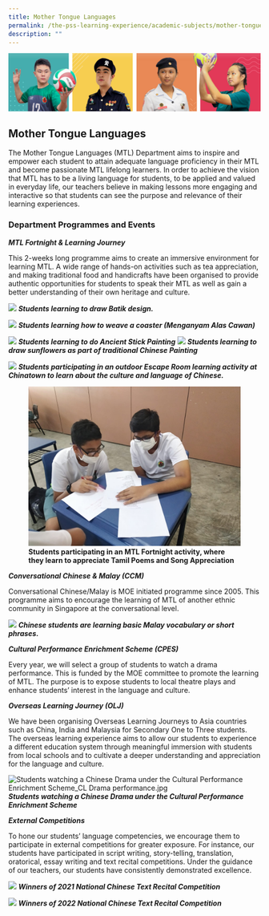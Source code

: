```yaml
---
title: Mother Tongue Languages
permalink: /the-pss-learning-experience/academic-subjects/mother-tongue-languages/
description: ""
---
```

![](/images/Our%20School/subbanner.jpg)

## Mother Tongue Languages

The Mother Tongue Languages (MTL) Department aims to inspire and empower each student to attain adequate language proficiency in their MTL and become passionate MTL lifelong learners. In order to achieve the vision that MTL has to be a living language for students, to be applied and valued in everyday life, our teachers believe in making lessons more engaging and interactive so that students can see the purpose and relevance of their learning experiences.
  

### Department Programmes and Events


**_MTL Fortnight &amp; Learning Journey_**

This 2-weeks long programme aims to create an immersive environment for learning MTL. A wide range of hands-on activities such as tea appreciation, and making traditional food and handicrafts have been organised to provide authentic opportunities for students to speak their MTL as well as gain a better understanding of their own heritage and culture.

![](https://lh6.googleusercontent.com/L6DjfSmb-WegVbmMR4fEKS6evdPz-RMrLxWDap7ouUXXrXf63KWWc3tPLfL7vtb8rAi3WmbvA_4T44_kCZZzssoX_V33hOCE7HOd0wqSoPcOt8XCko4wsICDNMn3uLbqDiQWJBla1gss8im7IgyREKhFbQ0RlB4r4TqeG-HTmV5X_inhJfApYKMPbBrxlQ)
***Students learning to draw Batik design.***

  

![](https://lh4.googleusercontent.com/HZWjsWs5W-JOad--YwvfroiNeyCPpq0Mx5F2VRAfcYIyDVkd2qvhRo8gJ4tXhvrhnS0Z5_AkgO5C-4tKGW9WeF3k13wyKqYHHJl6wV1wGAQv9IXslYTX26OMDgft6AgyUptlksVwgQWpEtNauj6A-ILqxsMRn5BadqOAOdvvxvBchUmvFs0-l1sAT7a32Q)
***Students learning how to weave a coaster (Menganyam Alas Cawan)***&nbsp;

  

![](https://lh5.googleusercontent.com/xWadBCPjru1I3g1jQR1hheLMZsKyWpPd_WrCpRT8auqIPsGsDfBio3z7HkWywEYunFUXGraVdwMFObjjrYEBw9F2m2vGgTnvDIJ5UAMjyX5i75c3a1zTP94Y-qqBJEQdAehToILREKeGiGYAe7gCJXCt8mra6SvP6qOLkKdhfkQTu6nzBYIU671mERmtNg)
***Students learning to do Ancient Stick Painting***
![](https://lh6.googleusercontent.com/hAQQdGLvnsBqvSEsDCTaXldmfBS68WxKdsvHx5KSJqqX17cBBbj5nvUxFREDZ40yX6K5J_JHWjHVPib8hYhc-AOn2Y-fn9ZlPZUx-iyv_mc8ePRcgPsgqhJ64iIQFtS2Zn2MUe5OLL_b4jtfHMXE71uRG5AzKXZrDDLX_Kj4kLJzBen7A8_ABD1MBxjg4g)
***Students learning to draw sunflowers as part of traditional Chinese Painting***


![](https://lh3.googleusercontent.com/xzYj0dAHRyd8Mh2QObugr2F85s5vFXXA1p9LKPCn1E4jOmcz5WagvW9AUS0_iqRZ9Xh6aFAxPZQ4ilM1cRfscylOnYxCwDEGv0v3lyOS7N2xwxMU3_XY7ycPp9WfWjZ1PemrvuJaZJ8FswkjqYJ-smEcL9kS8FO3B6Y-6KGJJ4-EeEL5M8xLaMqcLlQDsg)
***Students participating in an outdoor Escape Room learning activity at Chinatown to learn about the culture and language of Chinese.***


<figure>
<img src="/images/Academic%20Subjects/Mother%20Tongue%20Languages/Tamil%20Poems%20and%20Song%20Appereciation_MTL%20Fortnight.jpeg">
<figcaption> <strong> Students participating in an MTL Fortnight activity, where they learn to appreciate Tamil Poems and Song Appreciation</strong> </figcaption>
</figure>

	
***Conversational Chinese &amp; Malay (CCM)***

  

Conversational Chinese/Malay is MOE initiated programme since 2005. This programme aims to encourage the learning of MTL of another ethnic community in Singapore at the conversational level.


![](https://lh6.googleusercontent.com/7wl3E3VSoZgXkNMKN6H6xFXsysVVgjiIT1GMToyesl3GhD0BCPqSnLzxyAugcp9i29rgN3yuIMp1Ft3ruAYf4S0ig1LpBbz9zxJ6-zMl2LXetmHgvtCzUyBBQyhriP7ztvJlYpZmpucBLlco7gO59Uma50LZhEZqvfUAOonD5yyBE3aheVfrndHPG_Kyhg)
***Chinese students are learning basic Malay vocabulary or short phrases.***
  

  

**_Cultural Performance Enrichment Scheme (CPES)_**

  

Every year, we will select a group of students to watch a drama performance. This is funded by the MOE committee to promote the learning of MTL. The purpose is to expose students to local theatre plays and enhance students’ interest in the language and culture.
	

**_Overseas Learning Journey (OLJ)_**

We have been organising Overseas Learning Journeys to Asia countries such as China, India and Malaysia for Secondary One to Three students. The overseas learning experience aims to allow our students to experience a different education system through meaningful immersion with students from local schools and to cultivate a deeper understanding and appreciation for the language and culture.


![Students watching a Chinese Drama under the Cultural Performance Enrichment Scheme_CL Drama performance.jpg](https://lh3.googleusercontent.com/5HjnZxh-2_Xtsgfz5cNDsbNbFGilYkrSBEGXmJ2NrG1astO6r5e2F_g-BkkvGg86iZI9vzaV8lz6n0in3P-pwO57XRyxnvh0PRe3FF-fDsWvVY6SqQm6EDBv9kXg2NZinfW49FnTXKJnMF887DNZAwytQoPaqMgSTS34Y6xoR-ld1Csaob7_11WzTEAoqA)
***Students watching a Chinese Drama under the Cultural Performance Enrichment Scheme***

**_External Competitions_**

  

To hone our students’ language competencies, we encourage them to participate in external competitions for greater exposure. For instance, our students have participated in script writing, story-telling, translation, oratorical, essay writing and text recital competitions. Under the guidance of our teachers, our students have consistently demonstrated excellence.


![](https://lh4.googleusercontent.com/6X7VVNZQES-aNbjiFi54_qOHnpOIdX8jbU2uF6PxeZQyPKe3q1P_P_4cH6e-EOF9EZ2VoAo6rvWICLkdU-lM904gWBCYQ6NZrzCVIEzDmJTdOzqzpPVDrIgsl9G4A64TDuZOenGCNkyhwu-3hqEiODAa9o6ihvxkLM0_DZtZXDlMPT16xhNyqKiBPzJgTg)
***Winners of 2021 National Chinese Text Recital Competition***

  

![](https://lh4.googleusercontent.com/wApQk_gcqeSnNpsGi_ADj9MzCkFXs903HrHqDSjUi6bM6Yjbe7WfClikkQxJFY7pdxT7FUPxbkWSFQbmUz-de8TqJEyHUfSFVvYtDGvYjGboMsTG9aBbhhkx4ZU2RNlnKxbUd7FLwUbInB1-r5wR8C2KQO6f4Pt9DCsF4y_JvRZWoZlE1l-1f7eCz5F3Vw)
***Winners of 2022 National Chinese Text Recital Competition***